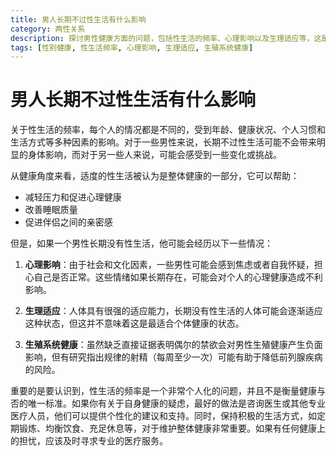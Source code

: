 ```yaml
---
title: 男人长期不过性生活有什么影响
category: 两性关系
description: 探讨男性健康方面的问题，包括性生活的频率、心理影响以及生理适应等，这是一个普遍关心的话题。
tags: [性别健康, 性生活频率, 心理影响, 生理适应, 生殖系统健康]
---
```

# 男人长期不过性生活有什么影响
关于性生活的频率，每个人的情况都是不同的，受到年龄、健康状况、个人习惯和生活方式等多种因素的影响。对于一些男性来说，长期不过性生活可能不会带来明显的身体影响，而对于另一些人来说，可能会感受到一些变化或挑战。

从健康角度来看，适度的性生活被认为是整体健康的一部分，它可以帮助：

- 减轻压力和促进心理健康
- 改善睡眠质量
- 促进伴侣之间的亲密感

但是，如果一个男性长期没有性生活，他可能会经历以下一些情况：

1. **心理影响**：由于社会和文化因素，一些男性可能会感到焦虑或者自我怀疑，担心自己是否正常。这些情绪如果长期存在，可能会对个人的心理健康造成不利影响。

2. **生理适应**：人体具有很强的适应能力，长期没有性生活的人体可能会逐渐适应这种状态，但这并不意味着这是最适合个体健康的状态。

3. **生殖系统健康**：虽然缺乏直接证据表明偶尔的禁欲会对男性生殖健康产生负面影响，但有研究指出规律的射精（每周至少一次）可能有助于降低前列腺疾病的风险。

重要的是要认识到，性生活的频率是一个非常个人化的问题，并且不是衡量健康与否的唯一标准。如果你有关于自身健康的疑虑，最好的做法是咨询医生或其他专业医疗人员，他们可以提供个性化的建议和支持。同时，保持积极的生活方式，如定期锻炼、均衡饮食、充足休息等，对于维护整体健康非常重要。如果有任何健康上的担忧，应该及时寻求专业的医疗服务。